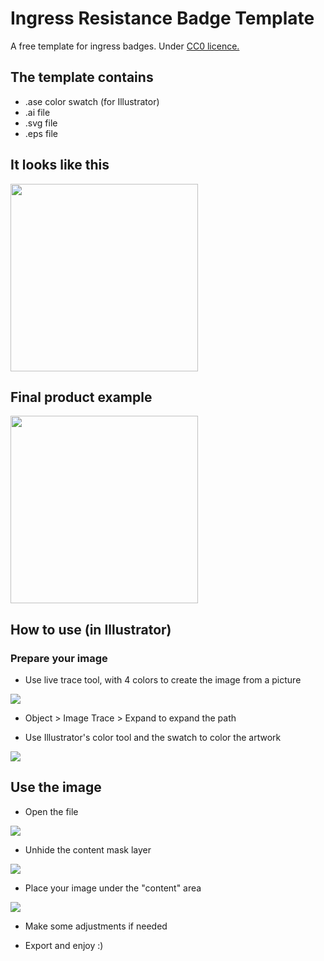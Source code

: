 # Ingress Resistance Badge Template
A free template for ingress badges. Under <a href="https://creativecommons.org/publicdomain/zero/1.0/legalcode">CC0 licence. </a>

## The template contains 
- .ase color swatch (for Illustrator)
- .ai file
- .svg file
- .eps file

## It looks like this 
<img src="https://lut.im/vqOdkvqN/loUWeaRr" width="300" heigh="300">

## Final product example 
<img src="https://lut.im/oZKWJ6yv/o0YJZuLD" width="300" heigh="300">

## How to use (in Illustrator)

### Prepare your image 

-  Use live trace tool, with 4 colors to create the image from a picture

<img src="https://lut.im/GPwDaGh4/nx6nmuTy">

-   Object > Image Trace > Expand to expand the path

-  Use Illustrator's color tool and the swatch to color the artwork

<img src="https://lut.im/iSlaFENL/nspMDdSt">

## Use the image
-  Open the file

<img src="https://lut.im/HLhlAImB/ohKLPHfl">

-  Unhide the content mask layer

<img src="https://lut.im/fHqsRG77/rkT9g2b8">

-  Place your image under the "content" area

<img src="https://lut.im/E5HbbBgL/V9LpGe5N">

-  Make some adjustments if needed

-  Export and enjoy :) 

